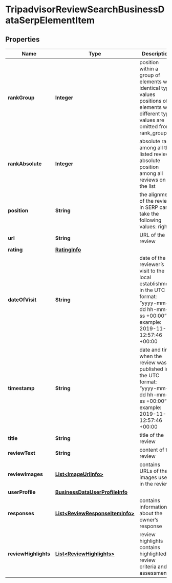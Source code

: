 

# TripadvisorReviewSearchBusinessDataSerpElementItem


## Properties

| Name | Type | Description | Notes |
|------------ | ------------- | ------------- | -------------|
|**rankGroup** | **Integer** | position within a group of elements with identical type values positions of elements with different type values are omitted from rank_group |  [optional] |
|**rankAbsolute** | **Integer** | absolute rank among all the listed reviews absolute position among all reviews on the list |  [optional] |
|**position** | **String** | the alignment of the review in SERP can take the following values: right |  [optional] |
|**url** | **String** | URL of the review |  [optional] |
|**rating** | [**RatingInfo**](RatingInfo.md) |  |  [optional] |
|**dateOfVisit** | **String** | date of the reviewer’s visit to the local establishment in the UTC format: “yyyy-mm-dd hh-mm-ss +00:00” example: 2019-11-15 12:57:46 +00:00 |  [optional] |
|**timestamp** | **String** | date and time when the review was published in the UTC format: “yyyy-mm-dd hh-mm-ss +00:00” example: 2019-11-15 12:57:46 +00:00 |  [optional] |
|**title** | **String** | title of the review |  [optional] |
|**reviewText** | **String** | content of the review |  [optional] |
|**reviewImages** | [**List&lt;ImageUrlInfo&gt;**](ImageUrlInfo.md) | contains URLs of the images used in the review |  [optional] |
|**userProfile** | [**BusinessDataUserProfileInfo**](BusinessDataUserProfileInfo.md) |  |  [optional] |
|**responses** | [**List&lt;ReviewResponseItemInfo&gt;**](ReviewResponseItemInfo.md) | contains information about the owner’s response |  [optional] |
|**reviewHighlights** | [**List&lt;ReviewHighlights&gt;**](ReviewHighlights.md) | review highlights contains highlighted review criteria and assessments |  [optional] |



